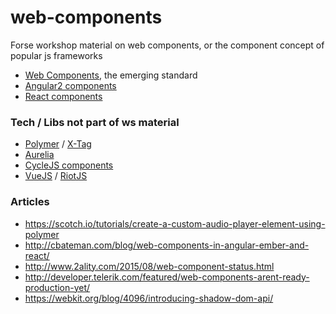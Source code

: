 # web-components
Forse workshop material on web components, or the component concept of popular js frameworks

* [Web Components](http://webcomponents.org/), the emerging standard
* [Angular2 components](http://learnangular2.com/components/)
* [React components](https://facebook.github.io/react/docs/thinking-in-react.html)


### Tech / Libs not part of ws material

* [Polymer](https://www.polymer-project.org/1.0/) / [X-Tag]()
* [Aurelia](http://aurelia.io/)
* [CycleJS components](http://cycle.js.org/components.html)
* [VueJS](http://vuejs.org/guide/comparison.html) / [RiotJS](http://riotjs.com/)

### Articles
* https://scotch.io/tutorials/create-a-custom-audio-player-element-using-polymer
* http://cbateman.com/blog/web-components-in-angular-ember-and-react/
* http://www.2ality.com/2015/08/web-component-status.html
* http://developer.telerik.com/featured/web-components-arent-ready-production-yet/
* https://webkit.org/blog/4096/introducing-shadow-dom-api/
